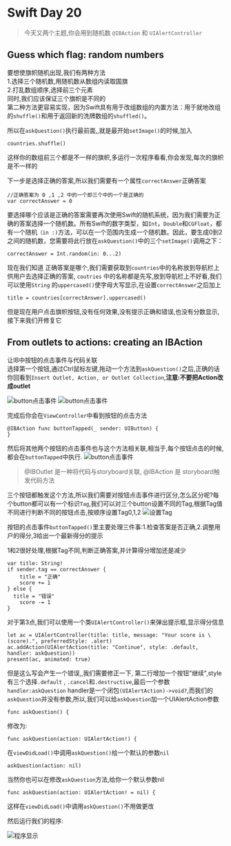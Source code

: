 # Swift Day 20

>今天又两个主题,你会用到随机数 `@IBAction` 和 `UIAlertController`

## Guess which flag: random numbers

要想使旗帜随机出现,我们有两种方法    
1.选择三个随机数,用随机数从数组内读取国旗    
2.打乱数组顺序,选择前三个元素    
同时,我们应该保证三个旗帜是不同的    
第二种方法更容易实现，因为Swift具有用于改组数组的内置方法：用于就地改组的`shuffle()`和用于返回新的洗牌数组的`shuffled()`。

所以在`askQuestion()`执行最前面,,就是最开始`setImage()`的时候,加入  
  
```
countries.shuffle()

```

这样你的数组前三个都是不一样的旗帜,多运行一次程序看看,你会发现,每次的旗帜是不一样的

下一步是选择正确的答案,所以我们需要有一个属性`correctAnswer`正确答案

```
//正确答案为 0 ,1 ,2 中的一个即三个中的一个是正确的
var correctAnswer = 0
```

要选择哪个应该是正确的答案需要再次使用Swift的随机系统，因为我们需要为正确的答案选择一个随机数。所有Swift的数字类型，如`Int`，`Double`和`CGFloat`，都有一个随机`（in :)`方法，可以在一个范围内生成一个随机数。因此，要生成0到2之间的随机数，您需要将此行放在`askQuestion()`中的三个`setImage()`调用之下：

```
correctAnswer = Int.random(in: 0...2)
```
现在我们知道 正确答案是哪个,我们需要获取到`countries`中的名称放到导航栏上供用户去选择正确的答案, `coutries` 中的名称都是先写,放到导航栏上不好看,我们可以使用`String` 的`uppercased()`使字母大写显示,在设置`correctAnswer`之后加上

```
title = countries[correctAnswer].uppercased()
```
但是现在用户点击旗帜按钮,没有任何效果,没有提示正确和错误,也没有分数显示,接下来我们开修复它
## From outlets to actions: creating an IBAction

让IB中按钮的点击事件与代码关联		
选择第一个按钮,通过Ctrl鼠标左键,拖动一个方法到`askQuestion()`之后,正确的话你回看到`Insert Outlet, Action, or Outlet Collection`,**注意:不要把Action改成outlet**

![button点击事件](images/project2_8.png)
![button点击事件](images/project2_9.png)

完成后你会在`ViewController`中看到按钮的点击方法

```
@IBAction func buttonTapped(_ sender: UIButton) {
}
```
然后将其他两个按钮的点击事件也与这个方法相关联,相当于,每个按钮点击的时候,都会在`buttonTapped`中执行.
![button点击事件](images/project2_10.png)
>@IBOutlet 是一种将代码与storyboard关联,  @IBAction 是 storyboard触发代码方法

三个按钮都触发这个方法,所以我们需要对按钮点击事件进行区分,怎么区分呢?每个button都可以有一个标识`Tag`,我们可以对三个button设置不同的Tag,根据Tag值不同进行判断不同的按钮点击,按顺序设置Tag0,1,2
![设置Tag](images/project2_11.png)

按钮的点击事件`buttonTapped()`里主要处理三件事:1.检查答案是否正确,2.调整用户的得分,3给出一个最新得分的提示

1和2很好处理,根据Tag不同,判断正确答案,并计算得分增加还是减少

```
var title: String!
if sender.tag == correctAnswer {
    title = "正确"
    score += 1
} else {
  title = "错误"
    score -= 1
}
```

对于第3点,我们可以使用一个类`UIAlertController()`来弹出提示框,显示得分信息

```
let ac = UIAlertController(title: title, message: "Your score is \(score).", preferredStyle: .alert)
ac.addAction(UIAlertAction(title: "Continue", style: .default, handler: askQuestion))
present(ac, animated: true)

```
但是这么写会产生一个错误,,我们需要修正一下,
第二行增加一个按钮"继续",style有三个选择`.default` , `.cancel`和`.destructive`,最后一个参数 `handler:askQuestion` handler是一个闭包`(UIAlertAction)->void?`,而我们的`askQuestion`并没有参数,所以,我们可以给`askQuestion`加一个UIAlertAction参数

```
func askQuestion() {
```

修改为:

```
func askQuestion(action: UIAlertAction!) {
```

在`viewDidLoad()`中调用`askQuestion()`给一个默认的参数`nil`

```
askQuestion(action: nil)
```
当然你也可以在修改`askQuestion`方法,给你一个默认参数nil

```
func askQuestion(action: UIAlertAction! = nil) {
```
这样在`viewDidLoad()`中调用`askQuestion()`不用做更改

然后运行我们的程序:

![程序显示](images/project2_12.png)